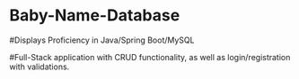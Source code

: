 # Baby-Name-Database

#Displays Proficiency in Java/Spring Boot/MySQL

#Full-Stack application with CRUD functionality, as well as login/registration with validations.
